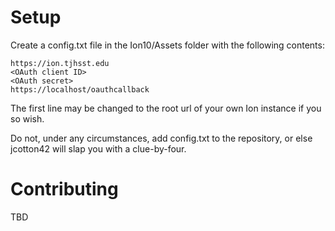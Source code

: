 ﻿# Setup
Create a config.txt file in the Ion10/Assets folder with the following contents:
```
https://ion.tjhsst.edu
<OAuth client ID>
<OAuth secret>
https://localhost/oauthcallback
```
The first line may be changed to the root url of your own Ion instance if you so wish.

Do not, under any circumstances, add config.txt to the repository, or else jcotton42 will slap you with a clue-by-four.

# Contributing
TBD